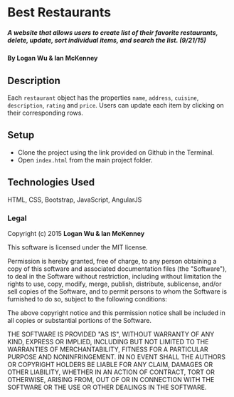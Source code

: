 # Best Restaurants

##### A website that allows users to create list of their favorite restaurants, delete, update, sort individual items, and search the list. (9/21/15)

#### By Logan Wu & Ian McKenney

## Description

Each ```restaurant``` object has the properties ```name```, ```address```, ```cuisine```, ```description```, ```rating``` and ```price```. Users can update each item by clicking on their corresponding rows.

## Setup

* Clone the project using the link provided on Github in the Terminal.
* Open ```index.html``` from the main project folder.

## Technologies Used

HTML, CSS, Bootstrap, JavaScript, AngularJS

### Legal

Copyright (c) 2015 **Logan Wu & Ian McKenney**

This software is licensed under the MIT license.

Permission is hereby granted, free of charge, to any person obtaining a copy
of this software and associated documentation files (the "Software"), to deal
in the Software without restriction, including without limitation the rights
to use, copy, modify, merge, publish, distribute, sublicense, and/or sell
copies of the Software, and to permit persons to whom the Software is
furnished to do so, subject to the following conditions:

The above copyright notice and this permission notice shall be included in
all copies or substantial portions of the Software.

THE SOFTWARE IS PROVIDED "AS IS", WITHOUT WARRANTY OF ANY KIND, EXPRESS OR
IMPLIED, INCLUDING BUT NOT LIMITED TO THE WARRANTIES OF MERCHANTABILITY,
FITNESS FOR A PARTICULAR PURPOSE AND NONINFRINGEMENT. IN NO EVENT SHALL THE
AUTHORS OR COPYRIGHT HOLDERS BE LIABLE FOR ANY CLAIM, DAMAGES OR OTHER
LIABILITY, WHETHER IN AN ACTION OF CONTRACT, TORT OR OTHERWISE, ARISING FROM,
OUT OF OR IN CONNECTION WITH THE SOFTWARE OR THE USE OR OTHER DEALINGS IN
THE SOFTWARE.
